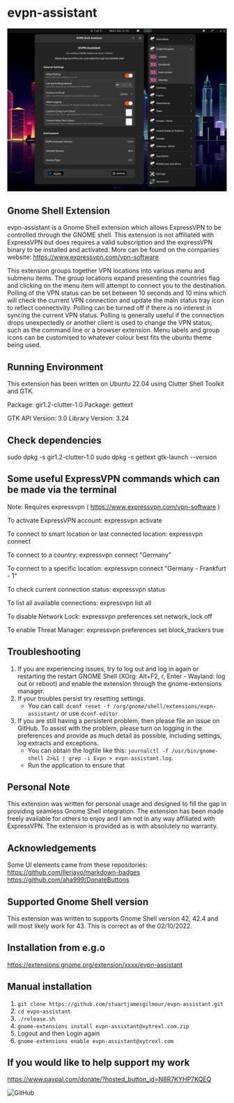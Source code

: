 # evpn-assistant
![screenshot](https://github.com/stuartjamesgilmour/evpn-assistant/blob/main/evpn-assistant-screenshot.png)

## Gnome Shell Extension
evpn-assistant is a Gnome Shell extension which allows ExpressVPN to be controlled through the GNOME shell. This extension is not affiliated with ExpressVPN but does requires a valid subscription and the expressVPN binary to be installed and activated. More can be found on the companies website: https://www.expressvpn.com/vpn-software

This extension groups together VPN locations into various menu and submenu items. The group locations expand presenting the countries flag and clicking on the menu item
will attempt to connect you to the destination. Polling of the VPN status can be set between 10 seconds and 10 mins which will check the current VPN connection and update
the main status tray icon to reflect connectivity. Polling can be turned off if there is no interest in syncing the current VPN status. Polling is generally useful if the connection drops unexpectedly or another client is used to change the VPN status, such as the command line or a browser extension. Menu labels and group icons can be customised to whatever colour best fits the ubuntu theme being used.

## Running Environment
This extension has been written on Ubuntu 22.04 using Clutter Shell Toolkit and GTK. 

Package: gir1.2-clutter-1.0
Package: gettext

GTK
API Version: 3.0
Library Version: 3.24

## Check dependencies
sudo dpkg -s gir1.2-clutter-1.0
sudo dpkg -s gettext
gtk-launch --version

## Some useful ExpressVPN commands which can be made via the terminal

Note: Requires expressvpn ( https://www.expressvpn.com/vpn-software )

To activate ExpressVPN account:
   expressvpn activate

To connect to smart location or last connected location:
   expressvpn connect

To connect to a country:
   expressvpn connect "Germany"

To connect to a specific location:
   expressvpn connect "Germany - Frankfurt - 1"

To check current connection status:
   expressvpn status

To list all available connections:
   expressvpn list all

To disable Network Lock:
   expressvpn preferences set network_lock off

To enable Threat Manager:
   expressvpn preferences set block_trackers true

## Troubleshooting
 1. If you are experiencing issues, try to log out and log in again or restarting the restart GNOME Shell (XOrg: Alt+F2, r, Enter - 
    Wayland: log out or reboot) and enable the extension through the gnome-extensions manager.
 2. If your troubles persist try resetting settings.
    * You can call: `dconf reset -f /org/gnome/shell/extensions/evpn-assistant/` or use `dconf-editor`.
 3. If you are still having a persistent problem, then please file an issue on GitHub. To assist with the problem, please turn on logging in the
    preferences and provide as much detail as possible, including settings, log extracts and exceptions.
    * You can obtain the logfile like this: `journalctl -f /usr/bin/gnome-shell 2>&1 | grep -i Evpn > evpn-assistant.log`.
    * Run the application to ensure that 

## Personal Note
This extension was written for personal usage and designed to fill the gap in providing seamless Gnome Shell integration. The extension has been
made freely available for others to enjoy and I am not in any way affiliated with ExpressVPN. The extension is provided as is with absolutely no
warranty.

## Acknowledgements
Some UI elements came from these repositories:
https://github.com/Ileriayo/markdown-badges
https://github.com/aha999/DonateButtons

## Supported Gnome Shell version
This extension was written to supports Gnome Shell version 42, 42.4 and will most likely work for 43. This is correct as of the 02/10/2022.

## Installation from e.g.o
https://extensions.gnome.org/extension/xxxx/evpn-assistant

## Manual installation

 1. `git clone https://github.com/stuartjamesgilmour/evpn-assistant.git`
 2. `cd evpn-assistant`
 3. `./release.sh`
 4. `gnome-extensions install evpn-assistant@xytrexl.com.zip`
 5. Logout and then Login again
 6. `gnome-extensions enable evpn-assistant@xytrexl.com`

 ## If you would like to help support my work
 https://www.paypal.com/donate/?hosted_button_id=N8R7KYHP7KQEQ

 ![GitHub](https://img.shields.io/badge/github-%23121011.svg?style=for-the-badge&logo=github&logoColor=white)
